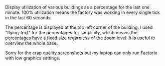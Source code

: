 Display utilization of various buildings as a percentage for the last one minute.
100% utilization means the factory was working in every single tick in the last 60 seconds.

The percentage is displayed at the top left corner of the building. I used "flying-text" for the percentages for simplicity, which means the percentages have a fixed size regardless of the zoom level. It is useful to overview the whole base.

Sorry for the crap quality screenshots but my laptop can only run Factorio with low graphics settings.
